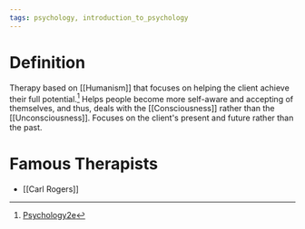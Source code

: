 ```yaml
---
tags: psychology, introduction_to_psychology
---
```


# Definition

Therapy based on [[Humanism]] that focuses on helping the client achieve their full potential.[^1] Helps people become more self-aware and accepting of themselves, and thus, deals with the [[Consciousness]] rather than the [[Unconsciousness]]. Focuses on the client's present and future rather than the past.

# Famous Therapists
- [[Carl Rogers]]

[^1]: [Psychology2e](zotero://open-pdf/library/items/SSTBV7L5?page=626)